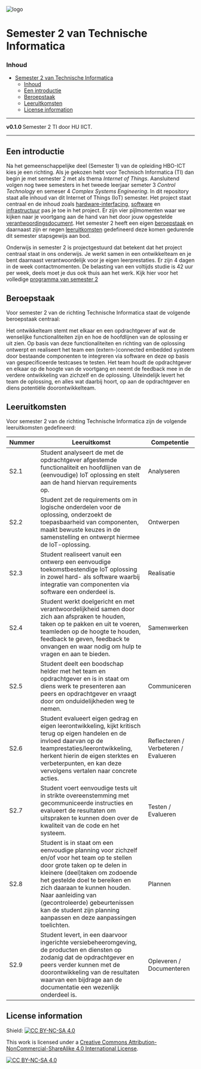 ![logo](https://www.hu.nl/-/media/hu/afbeeldingen/algemeen/hu-logo.ashx) [](logo-id)

# Semester 2 van Technische Informatica[](title-id)

### Inhoud[](toc-id)

- [Semester 2 van Technische Informatica](#semester-2-van-technische-informatica)
    - [Inhoud](#inhoud)
  - [Een introductie](#een-introductie)
  - [Beroepstaak](#beroepstaak)
  - [Leeruitkomsten](#leeruitkomsten)
  - [License information](#license-information)

---

**v0.1.0 [](version-id)** Semester 2 TI door HU IICT[](author-id).

---

## Een introductie

Na het gemeenschappelijke deel (Semester 1) van de opleiding HBO-ICT kies je een richting. Als je gekozen hebt voor Technisch Informatica (TI) dan begin je met semester 2 met als thema *Internet of Things*. Aansluitend volgen nog twee semesters in het tweede leerjaar semeter 3 *Control Technology* en semeser 4 *Complex Systems Engineering*​. In dit repository staat alle inhoud van dit Internet of Things (IoT) semester. Het project staat centraal en de inhoud zoals [hardware-interfacing](../TI-S2/hardware-interfacing/README.md), [software](../TI-S2/software/README.md) en [infrastructuur](../TI-S2/infrastructuur/README.md) pas je toe in het project. Er zijn vier pijlmomenten waar we kijken naar je voortgang aan de hand van het door jouw opgestelde [verantwoordingsdocument](./Verantwoordingsdocument_TI_S2.md). Het semester 2 heeft een eigen [beroepstaak](#beroepstaak) en daarnaast zijn er negen [leeruitkomsten](#leeruitkomsten) gedefineerd deze komen gedurende dit semester stapsgewijs aan bod.

Onderwijs in semester 2 is projectgestuurd dat betekent dat het project centraal staat in ons onderwijs. Je werkt samen in een ontwikkelteam en je bent daarnaast verantwoordelijk voor je eigen leerprestaties. Er zijn 4 dagen in de week contactmomenten. De belasting van een voltijds studie is 42 uur per week, deels moet je dus ook thuis aan het werk. Kijk hier voor het volledige [programma van semester 2](../TI-S2/Programma.md)

## Beroepstaak

Voor semester 2 van de richting Technische Informatica staat de volgende beroepstaak centraal:

Het ontwikkelteam stemt met elkaar en een opdrachtgever af wat de wenselijke functionaliteiten zijn en hoe de hoofdlijnen van de oplossing er uit zien. Op basis van deze functionaliteiten en richting van de oplossing ontwerpt en realiseert het team een (extern-)connected embedded systeem door bestaande componenten te integreren via software en deze op basis van gespecificeerde testcases te testen. Het team houdt de opdrachtgever en elkaar op de hoogte van de voortgang en neemt de feedback mee in de verdere ontwikkeling van zichzelf en de oplossing. Uiteindelijk levert het team de oplossing, en alles wat daarbij hoort, op aan de opdrachtgever en diens potentiële doorontwikkelteam.

## Leeruitkomsten

Voor semester 2 van de richting Technische Informatica zijn de volgende leeruitkomsten gedefineerd:

Nummer | Leeruitkomst | Competentie
---|---|---
S2.1 | Student analyseert de met de opdrachtgever afgestemde functionaliteit en hoofdlijnen van de (eenvoudige) IoT oplossing en stelt aan de hand hiervan requirements op. | Analyseren
S2.2 | Student zet de requirements om in logische onderdelen voor de oplossing, onderzoekt de toepasbaarheid van componenten, maakt bewuste keuzes in de samenstelling en ontwerpt hiermee de IoT-oplossing. | Ontwerpen
S2.3 | Student realiseert vanuit een ontwerp een eenvoudige toekomstbestendige IoT oplossing in zowel hard- als software waarbij integratie van componenten via software een onderdeel is. | Realisatie
S2.4 | Student werkt doelgericht en met verantwoordelijkheid samen door zich aan afspraken te houden, taken op te pakken en uit te voeren, teamleden op de hoogte te houden, feedback te geven, feedback te onvangen en waar nodig om hulp te vragen en aan te bieden. | Samenwerken
S2.5 | Student deelt een boodschap helder met het team en opdrachtgever en is in staat om diens werk te presenteren aan peers en opdrachtgever en vraagt door om onduidelijkheden weg te nemen. | Communiceren
S2.6 | Student evalueert eigen gedrag en eigen leerontwikkeling, kijkt kritisch terug op eigen handelen en de invloed daarvan op de teamprestaties/leerontwikkeling, herkent hierin de eigen sterktes en verbeterpunten, en kan deze vervolgens vertalen naar concrete acties. | Reflecteren / Verbeteren / Evalueren
S2.7 | Student voert eenvoudige tests uit in strikte overeenstemming met gecommuniceerde instructies en evalueert de resultaten om uitspraken te kunnen doen over de kwaliteit van de code en het systeem. | Testen / Evalueren
S2.8 | Student is in staat om een eenvoudige planning voor zichzelf en/of voor het team op te stellen door grote taken op te delen in kleinere (deel)taken om zodoende het gestelde doel te bereiken en zich daaraan te kunnen houden. Naar aanleiding van (gecontroleerde) gebeurtenissen kan de student zijn planning aanpassen en deze aanpassingen toelichten. | Plannen
S2.9 | Student levert, in een daarvoor ingerichte versiebeheeromgeving, de producten en diensten op zodanig dat de opdrachtgever en peers verder kunnen met de doorontwikkeling van de resultaten waarvan een bijdrage aan de documentatie een wezenlijk onderdeel is.| Opleveren / Documenteren

## License information

Shield: [![CC BY-NC-SA 4.0][cc-by-nc-sa-shield]][cc-by-nc-sa]

This work is licensed under a
[Creative Commons Attribution-NonCommercial-ShareAlike 4.0 International License][cc-by-nc-sa].

[![CC BY-NC-SA 4.0][cc-by-nc-sa-image]][cc-by-nc-sa]

[cc-by-nc-sa]: http://creativecommons.org/licenses/by-nc-sa/4.0/
[cc-by-nc-sa-image]: https://licensebuttons.net/l/by-nc-sa/4.0/88x31.png
[cc-by-nc-sa-shield]: https://img.shields.io/badge/License-CC%20BY--NC--SA%204.0-lightgrey.svg